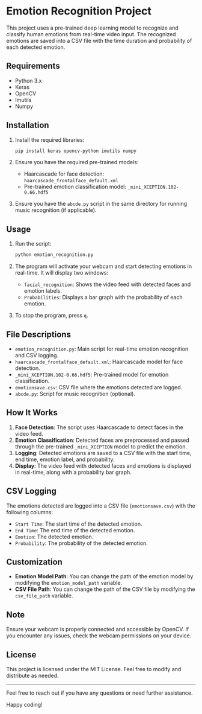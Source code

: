 # Emotion Recognition Project

This project uses a pre-trained deep learning model to recognize and classify human emotions from real-time video input. The recognized emotions are saved into a CSV file with the time duration and probability of each detected emotion.

## Requirements

- Python 3.x
- Keras
- OpenCV
- Imutils
- Numpy

## Installation

1. Install the required libraries:

    ```bash
    pip install keras opencv-python imutils numpy
    ```

2. Ensure you have the required pre-trained models:

    - Haarcascade for face detection: `haarcascade_frontalface_default.xml`
    - Pre-trained emotion classification model: `_mini_XCEPTION.102-0.66.hdf5`

3. Ensure you have the `abcde.py` script in the same directory for running music recognition (if applicable).

## Usage

1. Run the script:

    ```bash
    python emotion_recognition.py
    ```

2. The program will activate your webcam and start detecting emotions in real-time. It will display two windows:
   - `facial_recognition`: Shows the video feed with detected faces and emotion labels.
   - `Probabilities`: Displays a bar graph with the probability of each emotion.

3. To stop the program, press `q`.

## File Descriptions

- `emotion_recognition.py`: Main script for real-time emotion recognition and CSV logging.
- `haarcascade_frontalface_default.xml`: Haarcascade model for face detection.
- `_mini_XCEPTION.102-0.66.hdf5`: Pre-trained model for emotion classification.
- `emotionsave.csv`: CSV file where the emotions detected are logged.
- `abcde.py`: Script for music recognition (optional).

## How It Works

1. **Face Detection**: The script uses Haarcascade to detect faces in the video feed.
2. **Emotion Classification**: Detected faces are preprocessed and passed through the pre-trained `_mini_XCEPTION` model to predict the emotion.
3. **Logging**: Detected emotions are saved to a CSV file with the start time, end time, emotion label, and probability.
4. **Display**: The video feed with detected faces and emotions is displayed in real-time, along with a probability bar graph.

## CSV Logging

The emotions detected are logged into a CSV file (`emotionsave.csv`) with the following columns:
- `Start Time`: The start time of the detected emotion.
- `End Time`: The end time of the detected emotion.
- `Emotion`: The detected emotion.
- `Probability`: The probability of the detected emotion.

## Customization

- **Emotion Model Path**: You can change the path of the emotion model by modifying the `emotion_model_path` variable.
- **CSV File Path**: You can change the path of the CSV file by modifying the `csv_file_path` variable.

## Note

Ensure your webcam is properly connected and accessible by OpenCV. If you encounter any issues, check the webcam permissions on your device.

## License

This project is licensed under the MIT License. Feel free to modify and distribute as needed.

---

Feel free to reach out if you have any questions or need further assistance.

Happy coding!

